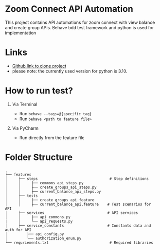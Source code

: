 # Zoom Connect API Automation

This project contains API automations for zoom connect with view balance and create group APIs.
Behave bdd test framework and python is used for implementation

# Links

* [Github link to clone project](https://github.com/vishnumj005/zoomconnect-api-automation.git)
* please note: the currently used version for python is 3.10.


# How to run test?

1. Via Terminal

    * Run `behave --tags=@{specific_tag}`
    * Run `behave <path to feature file>`

2. Via PyCharm
    * Run directly from the feature file
   

# Folder Structure

	.
	├── features
	│     ├── steps                                 # Step definitions
	│     │     ├── commons_api_steps.py
	│     │     ├── create_groups_api_steps.py                           
	│     │     ├── current_balance_api_steps.py
	│     ├── tests
	│     │     ├── create_groups_api.feature                     	
	│     │     ├── current_balance_api.feature    # Test scenarios for API
	│     ├── services                             # API services
	│     │     ├── api_commons.py
  	|     │     └── api_requests.py
    │     ├── service_constants                    # Constants data and auth for API
    │         ├── api_config.py
	│         └── authorization_enum.py
	└── requriements.txt                            # Required libraries
